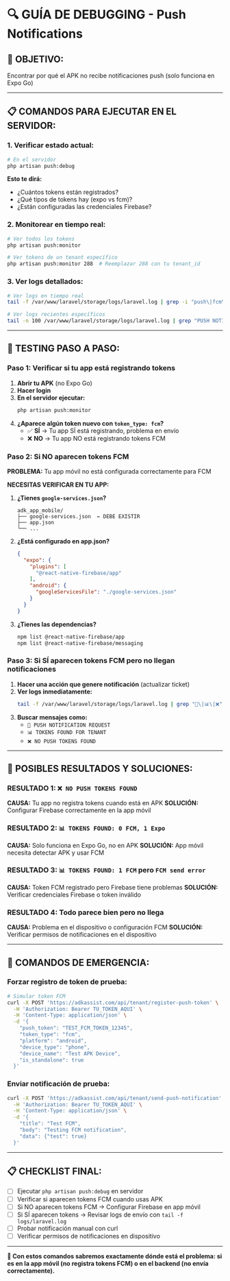 # 🔍 GUÍA DE DEBUGGING - Push Notifications

## 🎯 **OBJETIVO:** 
Encontrar por qué el APK no recibe notificaciones push (solo funciona en Expo Go)

---

## 📋 **COMANDOS PARA EJECUTAR EN EL SERVIDOR:**

### **1. Verificar estado actual:**
```bash
# En el servidor
php artisan push:debug
```
**Esto te dirá:**
- ¿Cuántos tokens están registrados?
- ¿Qué tipos de tokens hay (expo vs fcm)?
- ¿Están configuradas las credenciales Firebase?

### **2. Monitorear en tiempo real:**
```bash
# Ver todos los tokens
php artisan push:monitor

# Ver tokens de un tenant específico
php artisan push:monitor 288  # Reemplazar 288 con tu tenant_id
```

### **3. Ver logs detallados:**
```bash
# Ver logs en tiempo real
tail -f /var/www/laravel/storage/logs/laravel.log | grep -i "push\|fcm\|expo"

# Ver logs recientes específicos
tail -n 100 /var/www/laravel/storage/logs/laravel.log | grep "PUSH NOTIFICATION"
```

---

## 📱 **TESTING PASO A PASO:**

### **Paso 1: Verificar si tu app está registrando tokens**

1. **Abrir tu APK** (no Expo Go)
2. **Hacer login** 
3. **En el servidor ejecutar:**
   ```bash
   php artisan push:monitor
   ```
4. **¿Aparece algún token nuevo con `token_type: fcm`?**
   - ✅ **SÍ** → Tu app SÍ está registrando, problema en envío
   - ❌ **NO** → Tu app NO está registrando tokens FCM

### **Paso 2: Si NO aparecen tokens FCM**

**PROBLEMA:** Tu app móvil no está configurada correctamente para FCM

**NECESITAS VERIFICAR EN TU APP:**

1. **¿Tienes `google-services.json`?**
   ```
   adk_app_mobile/
   ├── google-services.json  ← DEBE EXISTIR
   ├── app.json
   └── ...
   ```

2. **¿Está configurado en app.json?**
   ```json
   {
     "expo": {
       "plugins": [
         "@react-native-firebase/app"
       ],
       "android": {
         "googleServicesFile": "./google-services.json"
       }
     }
   }
   ```

3. **¿Tienes las dependencias?**
   ```bash
   npm list @react-native-firebase/app
   npm list @react-native-firebase/messaging
   ```

### **Paso 3: Si SÍ aparecen tokens FCM pero no llegan notificaciones**

1. **Hacer una acción que genere notificación** (actualizar ticket)
2. **Ver logs inmediatamente:**
   ```bash
   tail -f /var/www/laravel/storage/logs/laravel.log | grep "🔔\|📊\|❌"
   ```
3. **Buscar mensajes como:**
   - `🔔 PUSH NOTIFICATION REQUEST` 
   - `📊 TOKENS FOUND FOR TENANT`
   - `❌ NO PUSH TOKENS FOUND`

---

## 🎯 **POSIBLES RESULTADOS Y SOLUCIONES:**

### **RESULTADO 1: `❌ NO PUSH TOKENS FOUND`**
**CAUSA:** Tu app no registra tokens cuando está en APK
**SOLUCIÓN:** Configurar Firebase correctamente en la app móvil

### **RESULTADO 2: `📊 TOKENS FOUND: 0 FCM, 1 Expo`**
**CAUSA:** Solo funciona en Expo Go, no en APK
**SOLUCIÓN:** App móvil necesita detectar APK y usar FCM

### **RESULTADO 3: `📊 TOKENS FOUND: 1 FCM` pero `FCM send error`**
**CAUSA:** Token FCM registrado pero Firebase tiene problemas
**SOLUCIÓN:** Verificar credenciales Firebase o token inválido

### **RESULTADO 4: Todo parece bien pero no llega**
**CAUSA:** Problema en el dispositivo o configuración FCM
**SOLUCIÓN:** Verificar permisos de notificaciones en el dispositivo

---

## 🚨 **COMANDOS DE EMERGENCIA:**

### **Forzar registro de token de prueba:**
```bash
# Simular token FCM
curl -X POST 'https://adkassist.com/api/tenant/register-push-token' \
  -H 'Authorization: Bearer TU_TOKEN_AQUI' \
  -H 'Content-Type: application/json' \
  -d '{
    "push_token": "TEST_FCM_TOKEN_12345",
    "token_type": "fcm",
    "platform": "android",
    "device_type": "phone",
    "device_name": "Test APK Device",
    "is_standalone": true
  }'
```

### **Enviar notificación de prueba:**
```bash
curl -X POST 'https://adkassist.com/api/tenant/send-push-notification' \
  -H 'Authorization: Bearer TU_TOKEN_AQUI' \
  -H 'Content-Type: application/json' \
  -d '{
    "title": "Test FCM",
    "body": "Testing FCM notification",
    "data": {"test": true}
  }'
```

---

## 📋 **CHECKLIST FINAL:**

- [ ] Ejecutar `php artisan push:debug` en servidor
- [ ] Verificar si aparecen tokens FCM cuando usas APK
- [ ] Si NO aparecen tokens FCM → Configurar Firebase en app móvil
- [ ] Si SÍ aparecen tokens → Revisar logs de envío con `tail -f logs/laravel.log`
- [ ] Probar notificación manual con curl
- [ ] Verificar permisos de notificaciones en dispositivo

---

**🎯 Con estos comandos sabremos exactamente dónde está el problema: si es en la app móvil (no registra tokens FCM) o en el backend (no envía correctamente).**